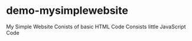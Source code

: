 # demo-mysimplewebsite
My Simple Website
Conists of basic HTML Code 
Consists little JavaScript Code
